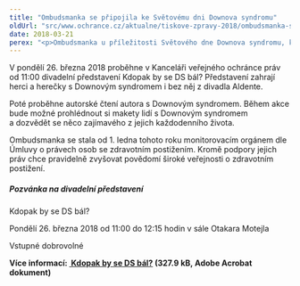 ```yaml
---
title: "Ombudsmanka se připojila ke Světovému dni Downova syndromu"
oldUrl: "src/www.ochrance.cz/aktualne/tiskove-zpravy-2018/ombudsmanka-se-pripojila-ke-svetovemu-dni-downova-syndromu"
date: 2018-03-21
perex: "<p>Ombudsmanka u příležitosti Světového dne Downova syndromu, který připadá na 21. března, se svými spolupracovníky oblékla barevné ponožky, které se staly symbolem Downova syndromu. Tři páry ponožek patami k sobě připomínají tři písmena X, jsou tedy paralelou na tři 21. chromozomy X, které zapříčiňují Downův syndrom. </p>"
---
```


<!-- imported from the old website -->

<p>V pondělí 26. března 2018 proběhne v Kanceláři veřejného ochránce práv od 11:00 divadelní představení Kdopak by se DS bál? Představení zahrají herci a herečky s Downovým syndromem i bez něj z divadla Aldente. </p><p>Poté proběhne autorské čtení autora s Downovým syndromem. Během akce bude možné prohlédnout si makety lidí s Downovým syndromem a dozvědět se něco zajímavého z jejich každodenního života. </p> <p>Ombudsmanka se stala od 1. ledna tohoto roku monitorovacím orgánem dle Úmluvy o právech osob se zdravotním postižením. Kromě podpory jejich práv chce pravidelně zvyšovat povědomí široké veřejnosti o zdravotním postižení.</p><h5>Pozvánka na divadelní představení</h5> <p>Kdopak by se DS bál?</p> <p>Pondělí 26. března 2018 od 11:00 do 12:15 hodin v sále Otakara Motejla</p> <p>Vstupné dobrovolné</p> <p><b>Více informací: </b><b><a title="Otevření do nového okna" href="https://www.ochrance.cz/fileadmin/user_upload/Vzdelavaci-akce/Pozvanka_Svetovy_den_DS_v_KVOP_final.pdf" target="_blank"><img alt="" src="https://www.ochrance.cz/typo3/ext/od_linkdesc/icons/pdf.gif" class="od_linkdesc_icon" /> Kdopak by se DS bál?</a> (327.9 kB, Adobe Acrobat dokument)</b></p>
